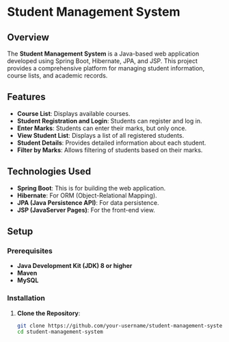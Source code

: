# Student Management System

## Overview
The **Student Management System** is a Java-based web application developed using Spring Boot, Hibernate, JPA, and JSP. This project provides a comprehensive platform for managing student information, course lists, and academic records.

## Features
- **Course List**: Displays available courses.
- **Student Registration and Login**: Students can register and log in.
- **Enter Marks**: Students can enter their marks, but only once.
- **View Student List**: Displays a list of all registered students.
- **Student Details**: Provides detailed information about each student.
- **Filter by Marks**: Allows filtering of students based on their marks.

## Technologies Used
- **Spring Boot**: This is for building the web application.
- **Hibernate**: For ORM (Object-Relational Mapping).
- **JPA (Java Persistence API)**: For data persistence.
- **JSP (JavaServer Pages)**: For the front-end view.

## Setup
### Prerequisites
- **Java Development Kit (JDK) 8 or higher**
- **Maven**
- **MySQL**

### Installation
1. **Clone the Repository**:
   ```bash
   git clone https://github.com/your-username/student-management-system.git
   cd student-management-system

